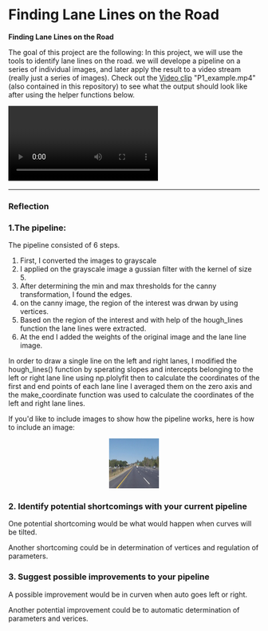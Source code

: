 # **Finding Lane Lines on the Road** 


**Finding Lane Lines on the Road**

The goal of this project are the following: In this project, we will use the tools to identify lane lines on the road.  we will  develope a pipeline on a series of individual images, and later apply the result to a video stream (really just a series of images). Check out the [Video clip](./examples/P1_example.mp4) "P1_example.mp4" (also contained in this repository) to see what the output should look like after using the helper functions below. 

<video controls="controls">
  <source type="video/mp4" src="./examples/raw-lines-example.mp4"></source>
  <p>Your browser does not support the video element.</p>
</video>



---

### Reflection

### 1.The pipeline:

The pipeline consisted of 6 steps.

1.  First, I converted the images to grayscale
2.  I applied on the grayscale image a gussian filter with the kernel of size 5.
3.  After determining the min and max thresholds for the canny transformation, I found the edges.
4.  on the canny image, the region of the interest was drwan by using vertices.
5.  Based on the region of the interest and with help of the hough_lines function the lane lines were extracted.
6.  At the end I added the weights of the original image and the lane line image.


In order to draw a single line on the left and right lanes, I modified the hough_lines() function by sperating slopes and intercepts belonging to the left  or right lane line using np.plolyfit then to calculate the coordinates of the first and end points of each lane line I averaged them on the zero axis and the make_coordinate function was used to calculate the coordinates of the left and right lane lines.

If you'd like to include images to show how the pipeline works, here is how to include an image: 




<p align="center">
<img src="./test_images/solidYellowLeft.jpg" alt="orginal image " width="100" height="100" />
<p align="center">
  
### 2. Identify potential shortcomings with your current pipeline


One potential shortcoming would be what would happen when curves will be tilted.

Another shortcoming could be in determination of vertices and regulation of parameters. 


### 3. Suggest possible improvements to your pipeline

A possible improvement would be in curven when auto goes left or right.

Another potential improvement could be to automatic determination of parameters and verices.


